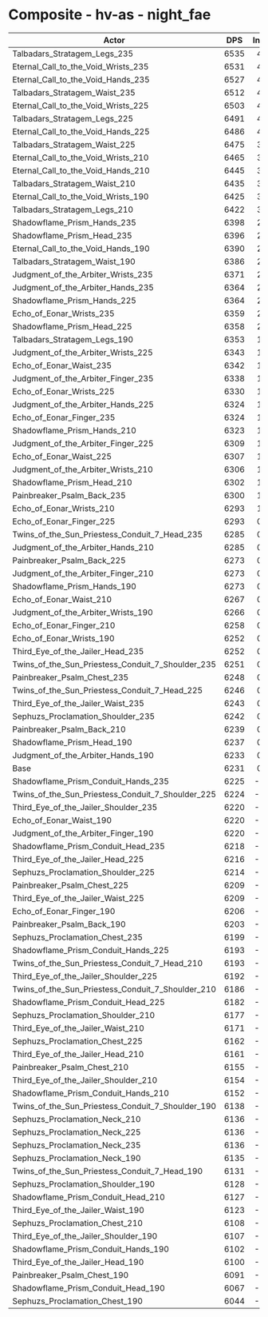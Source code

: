 # Composite - hv-as - night_fae
| Actor | DPS | Increase |
|---|:---:|:---:|
|Talbadars_Stratagem_Legs_235|6535|4.88%|
|Eternal_Call_to_the_Void_Wrists_235|6531|4.83%|
|Eternal_Call_to_the_Void_Hands_235|6527|4.76%|
|Talbadars_Stratagem_Waist_235|6512|4.52%|
|Eternal_Call_to_the_Void_Wrists_225|6503|4.37%|
|Talbadars_Stratagem_Legs_225|6491|4.18%|
|Eternal_Call_to_the_Void_Hands_225|6486|4.10%|
|Talbadars_Stratagem_Waist_225|6475|3.92%|
|Eternal_Call_to_the_Void_Wrists_210|6465|3.76%|
|Eternal_Call_to_the_Void_Hands_210|6445|3.43%|
|Talbadars_Stratagem_Waist_210|6435|3.28%|
|Eternal_Call_to_the_Void_Wrists_190|6425|3.12%|
|Talbadars_Stratagem_Legs_210|6422|3.07%|
|Shadowflame_Prism_Hands_235|6398|2.68%|
|Shadowflame_Prism_Head_235|6396|2.65%|
|Eternal_Call_to_the_Void_Hands_190|6390|2.56%|
|Talbadars_Stratagem_Waist_190|6386|2.49%|
|Judgment_of_the_Arbiter_Wrists_235|6371|2.25%|
|Judgment_of_the_Arbiter_Hands_235|6364|2.14%|
|Shadowflame_Prism_Hands_225|6364|2.14%|
|Echo_of_Eonar_Wrists_235|6359|2.06%|
|Shadowflame_Prism_Head_225|6358|2.05%|
|Talbadars_Stratagem_Legs_190|6353|1.96%|
|Judgment_of_the_Arbiter_Wrists_225|6343|1.80%|
|Echo_of_Eonar_Waist_235|6342|1.78%|
|Judgment_of_the_Arbiter_Finger_235|6338|1.72%|
|Echo_of_Eonar_Wrists_225|6330|1.59%|
|Judgment_of_the_Arbiter_Hands_225|6324|1.50%|
|Echo_of_Eonar_Finger_235|6324|1.50%|
|Shadowflame_Prism_Hands_210|6323|1.48%|
|Judgment_of_the_Arbiter_Finger_225|6309|1.26%|
|Echo_of_Eonar_Waist_225|6307|1.23%|
|Judgment_of_the_Arbiter_Wrists_210|6306|1.21%|
|Shadowflame_Prism_Head_210|6302|1.15%|
|Painbreaker_Psalm_Back_235|6300|1.11%|
|Echo_of_Eonar_Wrists_210|6293|1.00%|
|Echo_of_Eonar_Finger_225|6293|0.99%|
|Twins_of_the_Sun_Priestess_Conduit_7_Head_235|6285|0.87%|
|Judgment_of_the_Arbiter_Hands_210|6285|0.87%|
|Painbreaker_Psalm_Back_225|6273|0.68%|
|Judgment_of_the_Arbiter_Finger_210|6273|0.68%|
|Shadowflame_Prism_Hands_190|6273|0.67%|
|Echo_of_Eonar_Waist_210|6267|0.59%|
|Judgment_of_the_Arbiter_Wrists_190|6266|0.57%|
|Echo_of_Eonar_Finger_210|6258|0.44%|
|Echo_of_Eonar_Wrists_190|6252|0.35%|
|Third_Eye_of_the_Jailer_Head_235|6252|0.34%|
|Twins_of_the_Sun_Priestess_Conduit_7_Shoulder_235|6251|0.33%|
|Painbreaker_Psalm_Chest_235|6248|0.29%|
|Twins_of_the_Sun_Priestess_Conduit_7_Head_225|6246|0.25%|
|Third_Eye_of_the_Jailer_Waist_235|6243|0.20%|
|Sephuzs_Proclamation_Shoulder_235|6242|0.18%|
|Painbreaker_Psalm_Back_210|6239|0.13%|
|Shadowflame_Prism_Head_190|6237|0.11%|
|Judgment_of_the_Arbiter_Hands_190|6233|0.04%|
|Base|6231|0.00%|
|Shadowflame_Prism_Conduit_Hands_235|6225|-0.09%|
|Twins_of_the_Sun_Priestess_Conduit_7_Shoulder_225|6224|-0.11%|
|Third_Eye_of_the_Jailer_Shoulder_235|6220|-0.17%|
|Echo_of_Eonar_Waist_190|6220|-0.17%|
|Judgment_of_the_Arbiter_Finger_190|6220|-0.18%|
|Shadowflame_Prism_Conduit_Head_235|6218|-0.21%|
|Third_Eye_of_the_Jailer_Head_225|6216|-0.24%|
|Sephuzs_Proclamation_Shoulder_225|6214|-0.27%|
|Painbreaker_Psalm_Chest_225|6209|-0.35%|
|Third_Eye_of_the_Jailer_Waist_225|6209|-0.35%|
|Echo_of_Eonar_Finger_190|6206|-0.39%|
|Painbreaker_Psalm_Back_190|6203|-0.45%|
|Sephuzs_Proclamation_Chest_235|6199|-0.50%|
|Shadowflame_Prism_Conduit_Hands_225|6193|-0.60%|
|Twins_of_the_Sun_Priestess_Conduit_7_Head_210|6193|-0.60%|
|Third_Eye_of_the_Jailer_Shoulder_225|6192|-0.62%|
|Twins_of_the_Sun_Priestess_Conduit_7_Shoulder_210|6186|-0.72%|
|Shadowflame_Prism_Conduit_Head_225|6182|-0.78%|
|Sephuzs_Proclamation_Shoulder_210|6177|-0.85%|
|Third_Eye_of_the_Jailer_Waist_210|6171|-0.96%|
|Sephuzs_Proclamation_Chest_225|6162|-1.11%|
|Third_Eye_of_the_Jailer_Head_210|6161|-1.12%|
|Painbreaker_Psalm_Chest_210|6155|-1.21%|
|Third_Eye_of_the_Jailer_Shoulder_210|6154|-1.22%|
|Shadowflame_Prism_Conduit_Hands_210|6152|-1.27%|
|Twins_of_the_Sun_Priestess_Conduit_7_Shoulder_190|6138|-1.49%|
|Sephuzs_Proclamation_Neck_210|6136|-1.52%|
|Sephuzs_Proclamation_Neck_225|6136|-1.52%|
|Sephuzs_Proclamation_Neck_235|6136|-1.53%|
|Sephuzs_Proclamation_Neck_190|6135|-1.53%|
|Twins_of_the_Sun_Priestess_Conduit_7_Head_190|6131|-1.60%|
|Sephuzs_Proclamation_Shoulder_190|6128|-1.65%|
|Shadowflame_Prism_Conduit_Head_210|6127|-1.67%|
|Third_Eye_of_the_Jailer_Waist_190|6123|-1.73%|
|Sephuzs_Proclamation_Chest_210|6108|-1.97%|
|Third_Eye_of_the_Jailer_Shoulder_190|6107|-1.99%|
|Shadowflame_Prism_Conduit_Hands_190|6102|-2.06%|
|Third_Eye_of_the_Jailer_Head_190|6100|-2.10%|
|Painbreaker_Psalm_Chest_190|6091|-2.25%|
|Shadowflame_Prism_Conduit_Head_190|6067|-2.62%|
|Sephuzs_Proclamation_Chest_190|6044|-3.00%|
